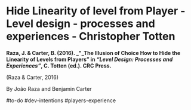 # Hide Linearity of level from Player - Level design - processes and experiences - Christopher Totten

**Raza, J. & Carter, B. (2016). _"_The Illusion of Choice How to Hide the Linearity of Levels from Players” in _“Level Design: Processes and Experiences”_, C. Totten (ed.). CRC Press.**

(Raza & Carter, 2016)

By João Raza and Benjamin Carter

#to-do #dev-intentions #players-experience 

